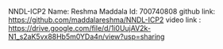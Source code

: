 NNDL-ICP2
Name: Reshma Maddala Id: 700740808 github link: https://github.com/maddalareshma/NNDL-ICP2 
video link : https://drive.google.com/file/d/1i0UujAV2k-N1_s2aK5vx88Hb5m0YDa4n/view?usp=sharing
